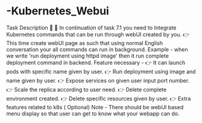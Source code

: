 # -Kubernetes_Webui
Task Description 📄  📌 In continuation of task 7.1 you need to Integrate Kubernetes commands that can be run through webUI created by you.  👉 This time create webUI page as such that using normal English conversation your all commands can run in background.  Example - when we write 'run deployment using httpd image' then it run complete deployment command in backend.   Feature necessary - 👉 It can launch pods with specific name given by user.  👉 Run deployment using image and name given by user.  👉 Expose services on given user input port number.  👉 Scale the replica according to user need.  👉 Delete complete environment created.  👉 Delete specific resources given by user.  👉 Extra features related to k8s ( Optional)  Note - There should be webUI based menu display so that user can get to know what your webapp can do. 

